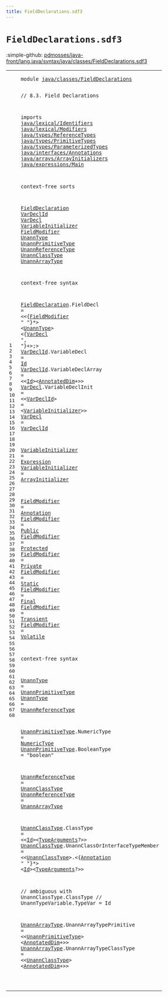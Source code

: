 ```yaml
---
title: FieldDeclarations.sdf3
---
```


# `FieldDeclarations.sdf3`

:simple-github: [pdmosses/java-front/lang.java/syntax/java/classes/FieldDeclarations.sdf3]

[pdmosses/java-front/lang.java/syntax/java/classes/FieldDeclarations.sdf3]: https://github.com/pdmosses/java-front/blob/master/lang.java/syntax/java/classes/FieldDeclarations.sdf3 "The source file on GitHub"

<div class="sdf3"><table class="highlighttable"><tbody><tr><td class="linenos"><div class="linenodiv"><pre><span></span>1
2
3
4
5
6
7
8
9
10
11
12
13
14
15
16
17
18
19
20
21
22
23
24
25
26
27
28
29
30
31
32
33
34
35
36
37
38
39
40
41
42
43
44
45
46
47
48
49
50
51
52
53
54
55
56
57
58
59
60
61
62
63
64
65
66
67
68
</pre></div></td>
<td class="code"><pre><code><span class="keyword">module</span> <a href="../../statements/Statements.sdf3#java/classes/FieldDeclarations_66_96" id="java/classes/FieldDeclarations_7_37" title="Referenced at ../../statements/Statements.sdf3 line 6">java/classes/FieldDeclarations</a>

<span class="layout">// 8.3. Field Declarations</span>

<span class="keyword">imports</span>
  <a href="../../lexical/Identifiers.sdf3#java/lexical/Identifiers_7_31" id="java/lexical/Identifiers_77_101" title="Defined at ../../lexical/Identifiers.sdf3 line 1">java/lexical/Identifiers</a>
  <a href="../../lexical/Modifiers.sdf3#java/lexical/Modifiers_7_29" id="java/lexical/Modifiers_104_126" title="Defined at ../../lexical/Modifiers.sdf3 line 1">java/lexical/Modifiers</a>
  <a href="../../types/ReferenceTypes.sdf3#java/types/ReferenceTypes_7_32" id="java/types/ReferenceTypes_129_154" title="Defined at ../../types/ReferenceTypes.sdf3 line 1">java/types/ReferenceTypes</a>
  <a href="../../types/PrimitiveTypes.sdf3#java/types/PrimitiveTypes_7_32" id="java/types/PrimitiveTypes_157_182" title="Defined at ../../types/PrimitiveTypes.sdf3 line 1">java/types/PrimitiveTypes</a>
  <a href="../../types/ParameterizedTypes.sdf3#java/types/ParameterizedTypes_7_36" id="java/types/ParameterizedTypes_185_214" title="Defined at ../../types/ParameterizedTypes.sdf3 line 1">java/types/ParameterizedTypes</a>
  <a href="../../interfaces/Annotations.sdf3#java/interfaces/Annotations_7_34" id="java/interfaces/Annotations_217_244" title="Defined at ../../interfaces/Annotations.sdf3 line 1">java/interfaces/Annotations</a>
  <a href="../../arrays/ArrayInitializers.sdf3#java/arrays/ArrayInitializers_7_36" id="java/arrays/ArrayInitializers_247_276" title="Defined at ../../arrays/ArrayInitializers.sdf3 line 1">java/arrays/ArrayInitializers</a>
  <a href="../../expressions/Main.sdf3#java/expressions/Main_7_28" id="java/expressions/Main_279_300" title="Defined at ../../expressions/Main.sdf3 line 1">java/expressions/Main</a>

<span class="keyword">context-free sorts</span>

  <a href="../ClassDeclarations.sdf3#FieldDeclaration_1648_1664" id="FieldDeclaration_324_340" title="Referenced at ../ClassDeclarations.sdf3 line 63">FieldDeclaration</a>
  <a href="#VarDeclId_791_800" id="VarDeclId_343_352" title="Referenced at line 34; ../MethodDeclarations.sdf3 line 71; ../../statements/Statements.sdf3 line 128">VarDeclId</a>
  <a href="#VarDecl_582_589" id="VarDecl_355_362" title="Referenced at line 30; ../../interfaces/ConstantDeclarations.sdf3 line 18; ../../statements/LocalVariableDeclarations.sdf3 line 19; ../../statements/Statements.sdf3 line 45">VarDecl</a>
  <a href="../../arrays/ArrayInitializers.sdf3#VariableInitializer_285_304" id="VariableInitializer_365_384" title="Referenced at ../../arrays/ArrayInitializers.sdf3 line 15; line 33">VariableInitializer</a>
  <a href="#FieldModifier_547_560" id="FieldModifier_387_400" title="Referenced at line 30">FieldModifier</a>
  <a href="#UnannType_569_578" id="UnannType_403_412" title="Referenced at line 30; ../MethodDeclarations.sdf3 line 71; ../../interfaces/AnnotationTypes.sdf3 line 38; ../../interfaces/ConstantDeclarations.sdf3 line 18; ../../statements/LocalVariableDeclarations.sdf3 line 19; ../../statements/Statements.sdf3 line 128">UnannType</a>
  <a href="#UnannPrimitiveType_1695_1713" id="UnannPrimitiveType_415_433" title="Referenced at line 65">UnannPrimitiveType</a>
  <a href="#UnannReferenceType_1170_1188" id="UnannReferenceType_436_454" title="Referenced at line 51">UnannReferenceType</a>
  <a href="#UnannClassType_1780_1794" id="UnannClassType_457_471" title="Referenced at line 66; ../../statements/Statements.sdf3 line 107">UnannClassType</a>
  <a href="#UnannArrayType_1348_1362" id="UnannArrayType_474_488" title="Referenced at line 57">UnannArrayType</a>

<span class="keyword">context-free syntax</span>
  
  <a href="../ClassDeclarations.sdf3#FieldDeclaration_1648_1664" id="FieldDeclaration_515_531" title="Referenced at ../ClassDeclarations.sdf3 line 63">FieldDeclaration</a>.<span class="cons_Constructor"><span id="FieldDecl_532_541" title="Not referenced locally, nor via imports">FieldDecl</span></span> = &lt;&lt;{<a href="#FieldModifier_387_400" id="FieldModifier_547_560" title="Defined at line 21, 39, 40, 41, 42, 43, 44, 45, 46">FieldModifier</a> <span class="cons_Lit">" "</span>}*&gt; &lt;<a href="#UnannType_403_412" id="UnannType_569_578" title="Defined at line 22, 50, 51">UnannType</a>&gt; &lt;{<a href="#VarDecl_355_362" id="VarDecl_582_589" title="Defined at line 19, 33, 34">VarDecl</a> <span class="cons_Lit">", "</span>}+&gt;<span class="cons_String">;</span>&gt;
  <a href="#VarDeclId_791_800" id="VarDeclId_602_611" title="Referenced at line 34; ../MethodDeclarations.sdf3 line 71; ../../statements/Statements.sdf3 line 128">VarDeclId</a>.<span class="cons_Constructor"><span id="VariableDecl_612_624" title="Not referenced locally, nor via imports">VariableDecl</span></span>      = <a href="../../lexical/Identifiers.sdf3#Id_141_143" id="Id_632_634" title="Defined at ../../lexical/Identifiers.sdf3 line 15, 23">Id</a>
  <a href="#VarDeclId_791_800" id="VarDeclId_637_646" title="Referenced at line 34; ../MethodDeclarations.sdf3 line 71; ../../statements/Statements.sdf3 line 128">VarDeclId</a>.<span class="cons_Constructor"><span id="VariableDeclArray_647_664" title="Not referenced locally, nor via imports">VariableDeclArray</span></span> = &lt;&lt;<a href="../../lexical/Identifiers.sdf3#Id_141_143" id="Id_669_671" title="Defined at ../../lexical/Identifiers.sdf3 line 15, 23">Id</a>&gt;&lt;<a href="../../types/ReferenceTypes.sdf3#AnnotatedDim_310_322" id="AnnotatedDim_673_685" title="Defined at ../../types/ReferenceTypes.sdf3 line 19, 41">AnnotatedDim</a>+&gt;&gt;
  <a href="#VarDecl_582_589" id="VarDecl_691_698" title="Referenced at line 30; ../../interfaces/ConstantDeclarations.sdf3 line 18; ../../statements/LocalVariableDeclarations.sdf3 line 19; ../../statements/Statements.sdf3 line 45">VarDecl</a>.<span class="cons_Constructor"><span id="VariableDeclInit_699_715" title="Not referenced locally, nor via imports">VariableDeclInit</span></span>    = &lt;&lt;<a href="#VarDeclId_343_352" id="VarDeclId_723_732" title="Defined at line 18, 31, 32">VarDeclId</a>&gt; <span class="cons_String">=</span> &lt;<a href="#VariableInitializer_365_384" id="VariableInitializer_737_756" title="Defined at line 20, 36, 37">VariableInitializer</a>&gt;&gt;
  <a href="#VarDecl_582_589" id="VarDecl_761_768" title="Referenced at line 30; ../../interfaces/ConstantDeclarations.sdf3 line 18; ../../statements/LocalVariableDeclarations.sdf3 line 19; ../../statements/Statements.sdf3 line 45">VarDecl</a>                     = <a href="#VarDeclId_343_352" id="VarDeclId_791_800" title="Defined at line 18, 31, 32">VarDeclId</a>
  
  <a href="../../arrays/ArrayInitializers.sdf3#VariableInitializer_285_304" id="VariableInitializer_806_825" title="Referenced at ../../arrays/ArrayInitializers.sdf3 line 15; line 33">VariableInitializer</a> = <a href="../../expressions/Main.sdf3#Expression_459_469" id="Expression_828_838" title="Defined at ../../expressions/Main.sdf3 line 21">Expression</a>
  <a href="../../arrays/ArrayInitializers.sdf3#VariableInitializer_285_304" id="VariableInitializer_841_860" title="Referenced at ../../arrays/ArrayInitializers.sdf3 line 15; line 33">VariableInitializer</a> = <a href="../../arrays/ArrayInitializers.sdf3#ArrayInitializer_133_149" id="ArrayInitializer_863_879" title="Defined at ../../arrays/ArrayInitializers.sdf3 line 10, 14, 15">ArrayInitializer</a>
  
  <a href="#FieldModifier_547_560" id="FieldModifier_885_898" title="Referenced at line 30">FieldModifier</a> = <a href="../../interfaces/Annotations.sdf3#Annotation_158_168" id="Annotation_901_911" title="Defined at ../../interfaces/Annotations.sdf3 line 12, 19, 20, 21">Annotation</a>
  <a href="#FieldModifier_547_560" id="FieldModifier_914_927" title="Referenced at line 30">FieldModifier</a> = <a href="../../lexical/Modifiers.sdf3#Public_201_207" id="Public_930_936" title="Defined at ../../lexical/Modifiers.sdf3 line 14, 29">Public</a>
  <a href="#FieldModifier_547_560" id="FieldModifier_939_952" title="Referenced at line 30">FieldModifier</a> = <a href="../../lexical/Modifiers.sdf3#Protected_189_198" id="Protected_955_964" title="Defined at ../../lexical/Modifiers.sdf3 line 13, 28">Protected</a>
  <a href="#FieldModifier_547_560" id="FieldModifier_967_980" title="Referenced at line 30">FieldModifier</a> = <a href="../../lexical/Modifiers.sdf3#Private_179_186" id="Private_983_990" title="Defined at ../../lexical/Modifiers.sdf3 line 12, 27">Private</a>
  <a href="#FieldModifier_547_560" id="FieldModifier_993_1006" title="Referenced at line 30">FieldModifier</a> = <a href="../../lexical/Modifiers.sdf3#Static_210_216" id="Static_1009_1015" title="Defined at ../../lexical/Modifiers.sdf3 line 15, 30">Static</a>
  <a href="#FieldModifier_547_560" id="FieldModifier_1018_1031" title="Referenced at line 30">FieldModifier</a> = <a href="../../lexical/Modifiers.sdf3#Final_162_167" id="Final_1034_1039" title="Defined at ../../lexical/Modifiers.sdf3 line 10, 25">Final</a>
  <a href="#FieldModifier_547_560" id="FieldModifier_1042_1055" title="Referenced at line 30">FieldModifier</a> = <a href="../../lexical/Modifiers.sdf3#Transient_245_254" id="Transient_1058_1067" title="Defined at ../../lexical/Modifiers.sdf3 line 18, 32">Transient</a>
  <a href="#FieldModifier_547_560" id="FieldModifier_1070_1083" title="Referenced at line 30">FieldModifier</a> = <a href="../../lexical/Modifiers.sdf3#Volatile_257_265" id="Volatile_1086_1094" title="Defined at ../../lexical/Modifiers.sdf3 line 19, 33">Volatile</a>
  
<span class="keyword">context-free syntax</span>  
  
  <a href="#UnannType_569_578" id="UnannType_1125_1134" title="Referenced at line 30; ../MethodDeclarations.sdf3 line 71; ../../interfaces/AnnotationTypes.sdf3 line 38; ../../interfaces/ConstantDeclarations.sdf3 line 18; ../../statements/LocalVariableDeclarations.sdf3 line 19; ../../statements/Statements.sdf3 line 128">UnannType</a> = <a href="#UnannPrimitiveType_415_433" id="UnannPrimitiveType_1137_1155" title="Defined at line 23, 53, 54">UnannPrimitiveType</a>
  <a href="#UnannType_569_578" id="UnannType_1158_1167" title="Referenced at line 30; ../MethodDeclarations.sdf3 line 71; ../../interfaces/AnnotationTypes.sdf3 line 38; ../../interfaces/ConstantDeclarations.sdf3 line 18; ../../statements/LocalVariableDeclarations.sdf3 line 19; ../../statements/Statements.sdf3 line 128">UnannType</a> = <a href="#UnannReferenceType_436_454" id="UnannReferenceType_1170_1188" title="Defined at line 24, 56, 57">UnannReferenceType</a>
  
  <a href="#UnannPrimitiveType_1695_1713" id="UnannPrimitiveType_1194_1212" title="Referenced at line 65">UnannPrimitiveType</a>.<span class="cons_Constructor"><span id="NumericType_1213_1224" title="Not referenced locally, nor via imports">NumericType</span></span> = <a href="../../types/PrimitiveTypes.sdf3#NumericType_147_158" id="NumericType_1227_1238" title="Defined at ../../types/PrimitiveTypes.sdf3 line 11, 17, 18, 19, 20, 21, 22, 23">NumericType</a>
  <a href="#UnannPrimitiveType_1695_1713" id="UnannPrimitiveType_1241_1259" title="Referenced at line 65">UnannPrimitiveType</a>.<span class="cons_Constructor"><span id="BooleanType_1260_1271" title="Not referenced locally, nor via imports">BooleanType</span></span> = <span class="cons_Lit">"boolean"</span>
  
  <a href="#UnannReferenceType_1170_1188" id="UnannReferenceType_1289_1307" title="Referenced at line 51">UnannReferenceType</a> = <a href="#UnannClassType_457_471" id="UnannClassType_1310_1324" title="Defined at line 25, 59, 60">UnannClassType</a>
  <a href="#UnannReferenceType_1170_1188" id="UnannReferenceType_1327_1345" title="Referenced at line 51">UnannReferenceType</a> = <a href="#UnannArrayType_474_488" id="UnannArrayType_1348_1362" title="Defined at line 26, 65, 66">UnannArrayType</a>
  
  <a href="#UnannClassType_1780_1794" id="UnannClassType_1368_1382" title="Referenced at line 66; ../../statements/Statements.sdf3 line 107">UnannClassType</a>.<span class="cons_Constructor"><span id="ClassType_1383_1392" title="Not referenced locally, nor via imports">ClassType</span></span>                       = &lt;&lt;<a href="../../lexical/Identifiers.sdf3#Id_141_143" id="Id_1419_1421" title="Defined at ../../lexical/Identifiers.sdf3 line 15, 23">Id</a>&gt;&lt;<a href="../../types/ParameterizedTypes.sdf3#TypeArguments_157_170" id="TypeArguments_1423_1436" title="Defined at ../../types/ParameterizedTypes.sdf3 line 11, 17">TypeArguments</a>?&gt;&gt;
  <a href="#UnannClassType_1780_1794" id="UnannClassType_1442_1456" title="Referenced at line 66; ../../statements/Statements.sdf3 line 107">UnannClassType</a>.<span class="cons_Constructor"><span id="UnannClassOrInterfaceTypeMember_1457_1488" title="Not referenced locally, nor via imports">UnannClassOrInterfaceTypeMember</span></span> = &lt;&lt;<a href="#UnannClassType_457_471" id="UnannClassType_1493_1507" title="Defined at line 25, 59, 60">UnannClassType</a>&gt;<span class="cons_String">.</span>&lt;{<a href="../../interfaces/Annotations.sdf3#Annotation_158_168" id="Annotation_1511_1521" title="Defined at ../../interfaces/Annotations.sdf3 line 12, 19, 20, 21">Annotation</a> <span class="cons_Lit">" "</span>}*&gt; &lt;<a href="../../lexical/Identifiers.sdf3#Id_141_143" id="Id_1530_1532" title="Defined at ../../lexical/Identifiers.sdf3 line 15, 23">Id</a>&gt;&lt;<a href="../../types/ParameterizedTypes.sdf3#TypeArguments_157_170" id="TypeArguments_1534_1547" title="Defined at ../../types/ParameterizedTypes.sdf3 line 11, 17">TypeArguments</a>?&gt;&gt;
  
<span class="layout">//  ambiguous with UnannClassType.ClassType</span>
<span class="layout">//  UnannTypeVariable.TypeVar            = Id</span>
  
  <a href="#UnannArrayType_1348_1362" id="UnannArrayType_1649_1663" title="Referenced at line 57">UnannArrayType</a>.<span class="cons_Constructor"><span id="UnannArrayTypePrimitive_1664_1687" title="Not referenced locally, nor via imports">UnannArrayTypePrimitive</span></span>    = &lt;&lt;<a href="#UnannPrimitiveType_415_433" id="UnannPrimitiveType_1695_1713" title="Defined at line 23, 53, 54">UnannPrimitiveType</a>&gt; &lt;<a href="../../types/ReferenceTypes.sdf3#AnnotatedDim_310_322" id="AnnotatedDim_1716_1728" title="Defined at ../../types/ReferenceTypes.sdf3 line 19, 41">AnnotatedDim</a>+&gt;&gt;
  <a href="#UnannArrayType_1348_1362" id="UnannArrayType_1734_1748" title="Referenced at line 57">UnannArrayType</a>.<span class="cons_Constructor"><span id="UnannArrayTypeClassType_1749_1772" title="Not referenced locally, nor via imports">UnannArrayTypeClassType</span></span>    = &lt;&lt;<a href="#UnannClassType_457_471" id="UnannClassType_1780_1794" title="Defined at line 25, 59, 60">UnannClassType</a>&gt; &lt;<a href="../../types/ReferenceTypes.sdf3#AnnotatedDim_310_322" id="AnnotatedDim_1797_1809" title="Defined at ../../types/ReferenceTypes.sdf3 line 19, 41">AnnotatedDim</a>+&gt;&gt;
  
  
</code></pre></td></tr></tbody></table></div>